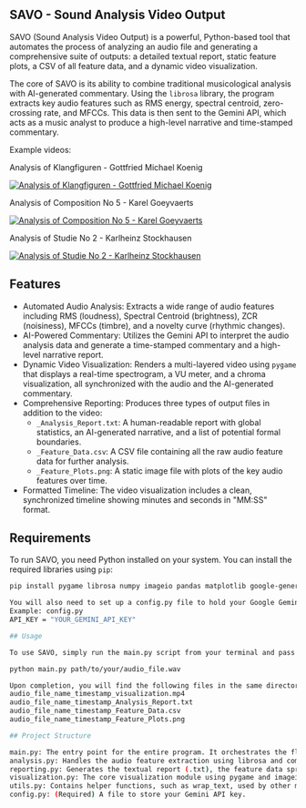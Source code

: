## SAVO - Sound Analysis Video Output

SAVO (Sound Analysis Video Output) is a powerful, Python-based tool that automates the process of analyzing an audio file and generating a comprehensive suite of outputs: a detailed textual report, static feature plots, a CSV of all feature data, and a dynamic video visualization.

The core of SAVO is its ability to combine traditional musicological analysis with AI-generated commentary. Using the `librosa` library, the program extracts key audio features such as RMS energy, spectral centroid, zero-crossing rate, and MFCCs. This data is then sent to the Gemini API, which acts as a music analyst to produce a high-level narrative and time-stamped commentary.

Example videos:

Analysis of Klangfiguren - Gottfried Michael Koenig

[![Analysis of Klangfiguren - Gottfried Michael Koenig](https://img.youtube.com/vi/lHAu7n2WzS8/0.jpg)](https://www.youtube.com/watch?v=lHAu7n2WzS8)

Analysis of Composition No 5 - Karel Goeyvaerts

[![Analysis of Composition No 5 - Karel Goeyvaerts](https://img.youtube.com/vi/CFVLgdTn9P0/0.jpg)](https://www.youtube.com/watch?v=CFVLgdTn9P0)

Analysis of Studie No 2 - Karlheinz Stockhausen

[![Analysis of Studie No 2 - Karlheinz Stockhausen](https://img.youtube.com/vi/yPVRTNelmrU/0.jpg)](https://www.youtube.com/watch?v=yPVRTNelmrU)


## Features

- Automated Audio Analysis: Extracts a wide range of audio features including RMS (loudness), Spectral Centroid (brightness), ZCR (noisiness), MFCCs (timbre), and a novelty curve (rhythmic changes).
- AI-Powered Commentary: Utilizes the Gemini API to interpret the audio analysis data and generate a time-stamped commentary and a high-level narrative report.
- Dynamic Video Visualization: Renders a multi-layered video using `pygame` that displays a real-time spectrogram, a VU meter, and a chroma visualization, all synchronized with the audio and the AI-generated commentary.
- Comprehensive Reporting: Produces three types of output files in addition to the video:
    - `_Analysis_Report.txt`: A human-readable report with global statistics, an AI-generated narrative, and a list of potential formal boundaries.
    - `_Feature_Data.csv`: A CSV file containing all the raw audio feature data for further analysis.
    - `_Feature_Plots.png`: A static image file with plots of the key audio features over time.
- Formatted Timeline: The video visualization includes a clean, synchronized timeline showing minutes and seconds in "MM:SS" format.

## Requirements

To run SAVO, you need Python installed on your system. You can install the required libraries using `pip`:

```bash
pip install pygame librosa numpy imageio pandas matplotlib google-generativeai

You will also need to set up a config.py file to hold your Google Gemini API key.
Example: config.py
API_KEY = "YOUR_GEMINI_API_KEY"

## Usage

To use SAVO, simply run the main.py script from your terminal and pass the path to your audio file as an argument. The program will handle all analysis and file generation automatically.

python main.py path/to/your/audio_file.wav

Upon completion, you will find the following files in the same directory:
audio_file_name_timestamp_visualization.mp4
audio_file_name_timestamp_Analysis_Report.txt
audio_file_name_timestamp_Feature_Data.csv
audio_file_name_timestamp_Feature_Plots.png

## Project Structure

main.py: The entry point for the entire program. It orchestrates the flow by calling the other modules.
analysis.py: Handles the audio feature extraction using librosa and communicates with the Gemini API to generate the commentary_data and report_narrative.
reporting.py: Generates the textual report (.txt), the feature data spreadsheet (.csv), and the plots (.png).
visualization.py: The core visualization module using pygame and imageio to create the video output with all the visual layers.
utils.py: Contains helper functions, such as wrap_text, used by other modules.
config.py: (Required) A file to store your Gemini API key.

